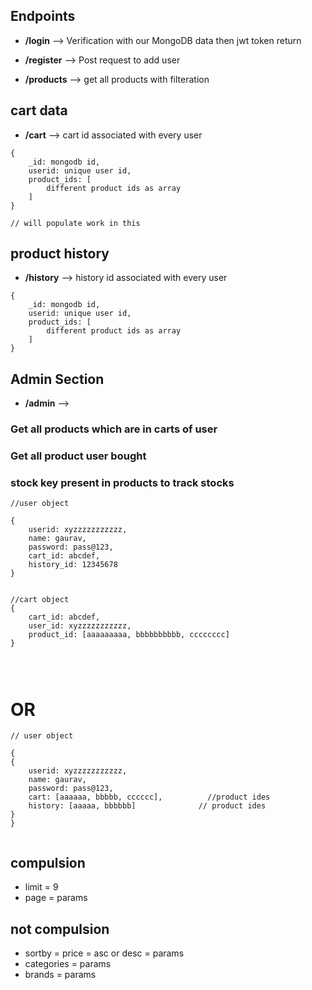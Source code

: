 ## Endpoints

- **/login** --> Verification with our MongoDB data then jwt token return

- **/register** --> Post request to add user

- **/products** --> get all products with filteration


## cart data

- **/cart** --> cart id associated with every user 

```
{
    _id: mongodb id,
    userid: unique user id,
    product_ids: [
        different product ids as array
    ]
}

// will populate work in this
```


## product history
- **/history** --> history id associated with every user 

```
{
    _id: mongodb id,
    userid: unique user id,
    product_ids: [
        different product ids as array
    ]
}
```


## Admin Section
- **/admin** --> 
### Get all products which are in carts of user
### Get all product user bought
### stock key present in products to track stocks



```
//user object

{
    userid: xyzzzzzzzzzzz,
    name: gaurav,
    password: pass@123,
    cart_id: abcdef,
    history_id: 12345678
}


//cart object
{
    cart_id: abcdef,
    user_id: xyzzzzzzzzzzz,
    product_id: [aaaaaaaaa, bbbbbbbbbb, cccccccc]
}




```

# OR

```
// user object 

{
{
    userid: xyzzzzzzzzzzz,
    name: gaurav,
    password: pass@123,
    cart: [aaaaaa, bbbbb, cccccc],          //product ides
    history: [aaaaa, bbbbbb]              // product ides
}
}


```



## compulsion
- limit = 9
- page = params


## not compulsion
- sortby = price = asc or desc = params
- categories = params
- brands = params
